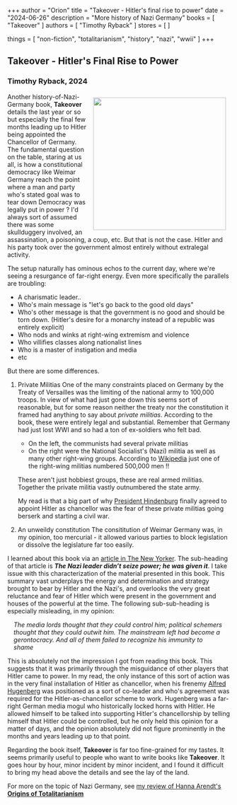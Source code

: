 +++
author = "Orion"
title = "Takeover - Hitler's final rise to power"
date = "2024-06-26"
description = "More history of Nazi Germany"
books = [
    "Takeover"
]
authors = [
    "Timothy Ryback"
]
stores = [
]

things = [
    "non-fiction",
    "totalitarianism",
    "history",
    "nazi",
    "wwii"
]
+++

## Takeover - Hitler's Final Rise to Power
### Timothy Ryback, 2024
<img src="/images/takeover.png" style="padding:10px; width:300px; float:right;">
Another history-of-Nazi-Germany book, <b>Takeover</b> details the last year or so but especially the final few months leading up to Hitler being appointed the Chancellor of Germany.  The fundamental question on the table, staring at us all, is how a constitutional democracy like Weimar Germany reach the point where a man and party who's stated goal was to tear down Democracy was legally put in power ?  I'd always sort of assumed there was some skullduggery involved, an assassination, a poisoning, a coup, etc.  But that is not the case.  Hitler and his party took over the government almost entirely without extralegal activity.

The setup naturally has ominous echos to the current day, where we're seeing a resurgance of far-right energy.  Even more specifically the parallels are troubling:
* A charismatic leader..
* Who's main message is "let's go back to the good old days"
* Who's other message is that the government is no good and should be torn down.  (Hitler's desire for a monarchy instead of a republic was entirely explicit)
* Who nods and winks at right-wing extremism and violence
* Who villifies classes along nationalist lines
* Who is a master of instigation and media
* etc

But there are some differences.
1. Private Militias
   One of the many constraints placed on Germany by the Treaty of Versailles was the limiting of the national army to 100,000 troops.  In view of what had just gone down this seems sort of reasonable, but for some reason neither the treaty nor the constitution it framed had anything to say about <i>private militias</i>. According to the book, these were entirely legal and substantial.  Remember that Germany had just lost WWI and so had a ton of ex-soldiers who felt bad.
   * On the left, the communists had several private militias
   * On the right were the National Socialist's (Nazi) militia as well as many other right-wing groups. According to [Wikipedia](https://en.wikipedia.org/wiki/Weimar_paramilitary_groups) just one of the right-wing militias numbered 500,000 men !!

   These aren't just  hobbiest groups, these are real armed militias.  Together the private militia vastly outnumbered the state army.

   My read is that a big part of why [President Hindenburg](https://en.wikipedia.org/wiki/Paul_von_Hindenburg) finally agreed to appoint Hitler as chancellor was the fear of these private militias going berserk and starting a civil war.

1. An unweildy constitution
   The consititution of Weimar Germany was, in my opinion, too mercurial - it allowed various parties to block legislation or dissolve the legislature far too easily.

I learned about this book via an [article in The New Yorker](https://www.newyorker.com/magazine/2024/03/25/takeover-hitlers-final-rise-to-power-timothy-w-ryback-book-review).  The sub-heading of that article is <i><b>The Nazi leader didn’t seize power; he was given it</b></i>.  I take issue with this characterization of the material presented in this book. This summary vast underplays the energy and determination and strategy brought to bear by Hitler and the Nazi's, and overlooks the very great reluctance and fear of Hitler which were present in the government and houses of the powerful at the time.  The following sub-sub-heading is especially misleading, in my opinion:
<span style="display:inline-block;margin:1em;"><i>
    The media lords thought that they could control him; political schemers thought that they could outwit him. The mainstream left had become a gerontocracy. And all of them failed to recognize his immunity to shame
</i></span> 
This is absolutely not the impression I got from reading this book.  This suggests that it was primarily through the misguidance of other players that Hitler came to power.  In my read, the only instance of this sort of action was in the very final installation of Hitler as chancellor, when his frenemy [Alfred Hugenberg](https://en.wikipedia.org/wiki/Alfred_Hugenberg) was positioned as a sort of co-leader and who's agreement was required for the Hitler-as-chancellor scheme to work.  Hugenberg was a far-right German media mogul who historically locked horns with Hitler.  He allowed himself to be talked into supporting Hitler's chancellorship by telling himself that Hitler could be controlled, but he only held this opinion for a matter of days, and the opinion absolutely did not figure prominently in the months and years leading up to that point.

Regarding the book itself, <b>Takeover</b> is far too fine-grained for my tastes.  It seems primarily useful to people who want to write books like <b>Takeover</b>.  It goes hour by hour, minor incident by minor incident, and I found it difficult to bring my head above the details and see the lay of the land.


For more on the topic of Nazi Germany, see [my review of Hanna Arendt's <b>Origins of Totalitarianism</b>](http://orionreads.elenzil.com/2012/01/origins-of-totalitarianism.html)  







